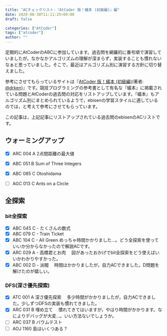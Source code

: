 ```yaml
---
title: "ACチェックリスト-『AtCoder 版！蟻本 (初級編)』編"
date: 2020-08-30T11:11:25+09:00
draft: false

categories: ["AtCoder"]
tags: ["atcoder"]
author: ""
---
```

定期的にAtCoderのABCに参加しています。過去問を網羅的に番号順で演習していましたが，なかなかアルゴリズムの理解が深まらず，実装することも慣れないなぁと思っていました。そこで，最近はアルゴリズム別に演習する方針に切り替えました。

参考にさせてもらっているサイトは『[AtCoder 版！蟻本 (初級編)](https://qiita.com/drken/items/e77685614f3c6bf86f44)(著者: [@drken](https://qiita.com/drken))』です。競技プログラミングの参考書として有名な『蟻本』に掲載されている問題とAtCoderの過去問の対応をリストアップしています。『蟻本』もアルゴリズム別にまとめられているようで，ebisenの学習スタイルに適しているのでは，と考えて参考にさせてもらっています。

この記事は，上記記事にリストアップされている過去問のebisenのACリストです。

## ウォーミングアップ
- [x] ARC 004 A 2点間距離の最大値
- [x] ABC 051 B Sum of Three Integers
- [x] ABC 085 C Otoshidama

- [ ] AGC 013 C Ants on a Circle

## 全探索
### bit全探索
- [x] ABC 045 C - たくさんの数式
- [x] ABC 079 C - Train Ticket
- [x] ABC 104 C - All Green
  めっちゃ時間かかりました…。どう全探索を使っていいか分からなかったので解説ACです。
- [x] ARC 029 A - 高橋君とお肉
　図があったおかげでbit全探索をどう使えばいいかわかりやすかった。
- [x] ABC 002 D - 派閥
　時間はかかりましたが，自力ACできました。D問題を解けたのが嬉しい。
### DFS(深さ優先探索)
- [x] ATC 001 A 深さ優先探索
　多少時間がかかりましたが，自力ACできました。少しずつDFSの実装も慣れてきました。
- [x] ARC 031 B 埋め立て
　慣れてきてはいますが，やはり時間がかかります。なによりデバッグが大変…。いい方法ないでしょうか。
- [ ] ARC 037 B バウムテスト
- [ ] AOJ 1160 島はいくつある？